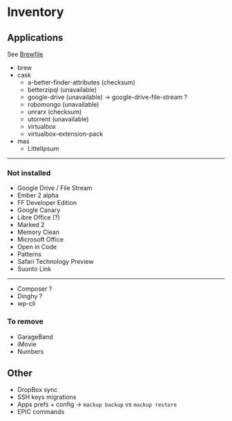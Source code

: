 # Inventory

## Applications

See [Brewfile](Brewfile)

* brew
* cask
    - a-better-finder-attributes (checksum)
    - betterzipql (unavailable)
    - google-drive (unavailable) -> google-drive-file-stream ?
    - robomongo (unavailable)
    - unrarx (checksum)
    - utorrent (unavailable)
    - virtualbox
    - virtualbox-extension-pack
* mas
    - LittelIpsum

---

### Not installed

- Google Drive / File Stream
- Ember 2 alpha
- FF Developer Edition
- Google Canary
- Libre Office (?)
- Marked 2
- Memory Clean
- Microsoft Office
- Open in Code
- Patterns
- Safari Technology Preview
- Suunto Link

---

- Composer ?
- Dinghy ?
- wp-cli

### To remove

- GarageBand
- iMovie
- Numbers

## Other

- DropBox sync
- SSH keys migrations
- Apps prefs + config -> `mackup backup` vs `mackup restore`
- EPIC commands
